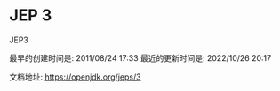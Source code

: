 # JEP 3


JEP3

最早的创建时间是: 2011/08/24 17:33
最近的更新时间是: 2022/10/26 20:17


文档地址: <https://openjdk.org/jeps/3>
